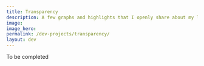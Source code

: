 ```yaml
---
title: Transparency
description: A few graphs and highlights that I openly share about my life and projects
image:
image_hero: 
permalink: /dev-projects/transparency/
layout: dev
---
```


To be completed